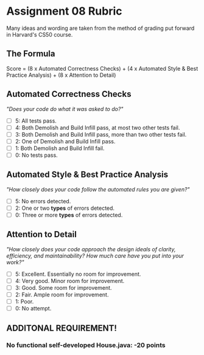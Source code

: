 # Assignment 08 Rubric

Many ideas and wording are taken from the method of grading put forward in Harvard's CS50 course.

## The Formula

Score = (8 x Automated Correctness Checks) + (4 x Automated Style & Best Practice Analysis) + (8 x Attention to Detail)

## Automated Correctness Checks 

_"Does your code do what it was asked to do?"_

- [ ] 5: All tests pass.
- [ ] 4: Both Demolish and Build Infill pass, at most two other tests fail.
- [ ] 3: Both Demolish and Build Infill pass, more than two other tests fail.
- [ ] 2: One of Demolish and Build Infill pass.
- [ ] 1: Both Demolish and Build Infill fail.
- [ ] 0: No tests pass.

## Automated Style & Best Practice Analysis 

_"How closely does your code follow the automated rules you are given?"_

- [ ] 5: No errors detected.
- [ ] 2: One or two **types** of errors detected.
- [ ] 0: Three or more **types** of errors detected.
 
## Attention to Detail 

_"How closely does your code approach the design ideals of clarity, efficiency, and maintainability? How much care have you put into your work?"_

- [ ] 5: Excellent. Essentially no room for improvement.
- [ ] 4: Very good. Minor room for improvement.
- [ ] 3: Good. Some room for improvement.
- [ ] 2: Fair. Ample room for improvement.
- [ ] 1: Poor.
- [ ] 0: No attempt.

## ADDITONAL REQUIREMENT!

### No functional self-developed House.java: -20 points